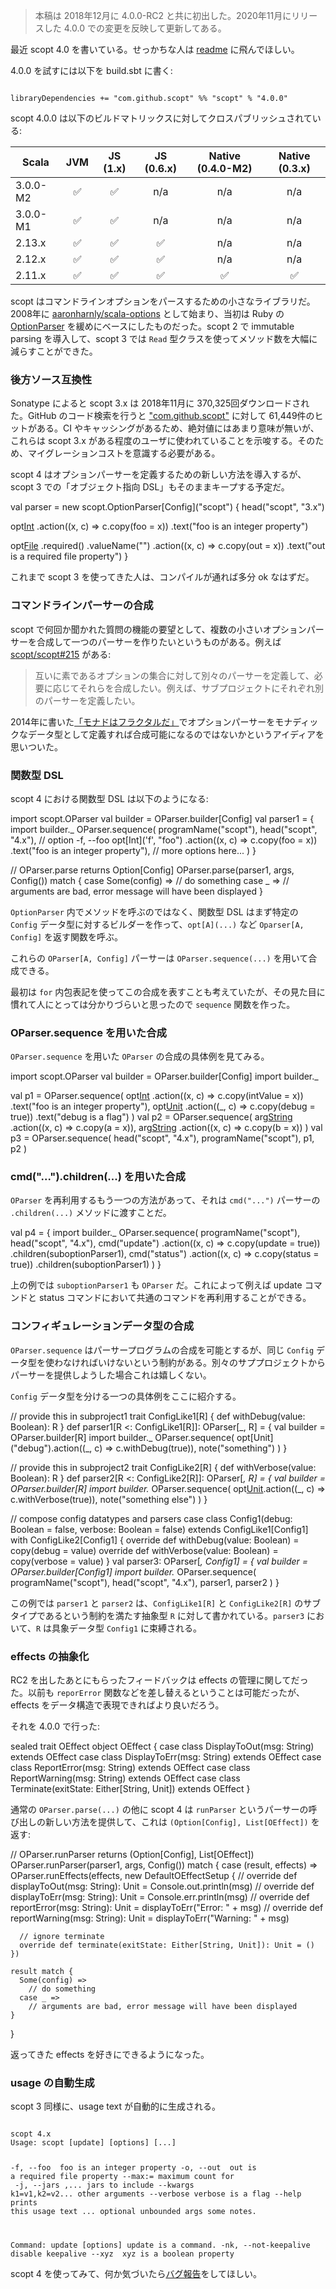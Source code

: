   [scala-options]: https://github.com/aaronharnly/scala-options
  [OptionParser]: http://ruby-doc.org/stdlib-2.0/libdoc/optparse/rdoc/OptionParser.html
  [1]: http://eed3si9n.com/ja/monads-are-fractals
  [github_search]: https://github.com/search?q=%22com.github.scopt%22&type=Code
  [215]: https://github.com/scopt/scopt/issues/215

> 本稿は 2018年12月に 4.0.0-RC2 と共に初出した。2020年11月にリリースした 4.0.0 での変更を反映して更新してある。

最近 scopt 4.0 を書いている。せっかちな人は [readme](https://github.com/scopt/scopt) に飛んでほしい。

4.0.0 を試すには以下を build.sbt に書く:

<code>
libraryDependencies += "com.github.scopt" %% "scopt" % "4.0.0"
</code>

scopt 4.0.0 は以下のビルドマトリックスに対してクロスパブリッシュされている:

| Scala         | JVM | JS (1.x) |  JS (0.6.x) |  Native (0.4.0-M2) |  Native (0.3.x) |
| ------------- | :-: | :------: | :---------: | :------------:  | :------------:  |
| 3.0.0-M2      | ✅  |   ✅     |     n/a     |      n/a        |     n/a        |
| 3.0.0-M1      | ✅  |   ✅     |     n/a     |      n/a        |      n/a       |
| 2.13.x        | ✅  |   ✅     |     ✅      |      n/a        |      n/a        |
| 2.12.x        | ✅  |   ✅     |     ✅      |      n/a        |      n/a        |
| 2.11.x        | ✅  |   ✅     |     ✅      |      ✅         |      ✅         |

scopt はコマンドラインオプションをパースするための小さなライブラリだ。2008年に [aaronharnly/scala-options][scala-options] として始まり、当初は Ruby の [OptionParser][OptionParser] を緩めにベースにしたものだった。scopt 2 で immutable parsing を導入して、scopt 3 では `Read` 型クラスを使ってメソッド数を大幅に減らすことができた。

### 後方ソース互換性

Sonatype によると scopt 3.x は 2018年11月に 370,325回ダウンロードされた。GitHub のコード検索を行うと ["com.github.scopt"][github_search] に対して 61,449件のヒットがある。CI やキャッシングがあるため、絶対値にはあまり意味が無いが、これらは scopt 3.x がある程度のユーザに使われていることを示唆する。そのため、マイグレーションコストを意識する必要がある。

scopt 4 はオプションパーサーを定義するための新しい方法を導入するが、scopt 3 での「オブジェクト指向 DSL」もそのままキープする予定だ。

<scala>
val parser = new scopt.OptionParser[Config]("scopt") {
  head("scopt", "3.x")

  opt[Int]('f', "foo")
    .action((x, c) => c.copy(foo = x))
    .text("foo is an integer property")

  opt[File]('o', "out")
    .required()
    .valueName("<file>")
    .action((x, c) => c.copy(out = x))
    .text("out is a required file property")
}
</scala>

これまで scopt 3 を使ってきた人は、コンパイルが通れば多分 ok なはずだ。

### コマンドラインパーサーの合成

scopt で何回か聞かれた質問の機能の要望として、複数の小さいオプションパーサーを合成して一つのパーサーを作りたいというものがある。例えば [scopt/scopt#215][215] がある:

> 互いに素であるオプションの集合に対して別々のパーサーを定義して、必要に応じてそれらを合成したい。例えば、サブプロジェクトにそれぞれ別のパーサーを定義したい。

2014年に書いた[「モナドはフラクタルだ」][1]でオプションパーサーをモナディックなデータ型として定義すれば合成可能になるのではないかというアイディアを思いついた。

### 関数型 DSL

scopt 4 における関数型 DSL は以下のようになる:

<scala>
import scopt.OParser
val builder = OParser.builder[Config]
val parser1 = {
  import builder._
  OParser.sequence(
    programName("scopt"),
    head("scopt", "4.x"),
    // option -f, --foo
    opt[Int]('f', "foo")
      .action((x, c) => c.copy(foo = x))
      .text("foo is an integer property"),
    // more options here...
  )
}

// OParser.parse returns Option[Config]
OParser.parse(parser1, args, Config()) match {
  case Some(config) =>
    // do something
  case _ =>
    // arguments are bad, error message will have been displayed
}
</scala>

`OptionParser` 内でメソッドを呼ぶのではなく、関数型 DSL はまず特定の `Config` データ型に対するビルダーを作って、`opt[A](...)` など `Oparser[A, Config]` を返す関数を呼ぶ。

これらの `OParser[A, Config]` パーサーは `OParser.sequence(...)` を用いて合成できる。

最初は `for` 内包表記を使ってこの合成を表すことも考えていたが、その見た目に慣れて人にとっては分かりづらいと思ったので `sequence` 関数を作った。

### OParser.sequence を用いた合成

`OParser.sequence` を用いた `OParser` の合成の具体例を見てみる。

<scala>
import scopt.OParser
val builder = OParser.builder[Config]
import builder._

val p1 =
  OParser.sequence(
    opt[Int]('f', "foo")
      .action((x, c) => c.copy(intValue = x))
      .text("foo is an integer property"),
    opt[Unit]("debug")
      .action((_, c) => c.copy(debug = true))
      .text("debug is a flag")
  )
val p2 =
  OParser.sequence(
    arg[String]("<source>")
      .action((x, c) => c.copy(a = x)),
    arg[String]("<dest>")
      .action((x, c) => c.copy(b = x))
  )
val p3 =
  OParser.sequence(
    head("scopt", "4.x"),
    programName("scopt"),
    p1,
    p2
  )
</scala>

### cmd("...").children(...) を用いた合成

`OParser` を再利用するもう一つの方法があって、それは `cmd("...")` パーサーの `.children(...)` メソッドに渡すことだ。

<scala>
val p4 = {
  import builder._
  OParser.sequence(
    programName("scopt"),
    head("scopt", "4.x"),
    cmd("update")
      .action((x, c) => c.copy(update = true))
      .children(suboptionParser1),
    cmd("status")
      .action((x, c) => c.copy(status = true))
      .children(suboptionParser1)
  )
}
</scala>

上の例では `suboptionParser1` も `OParser` だ。これによって例えば update コマンドと status コマンドにおいて共通のコマンドを再利用することができる。

### コンフィギュレーションデータ型の合成

`OParser.sequence` はパーサープログラムの合成を可能とするが、同じ `Config` データ型を使わなければいけないという制約がある。別々のサププロジェクトからパーサーを提供しようした場合これは嬉しくない。

`Config` データ型を分ける一つの具体例をここに紹介する。

<scala>
// provide this in subproject1
trait ConfigLike1[R] {
  def withDebug(value: Boolean): R
}
def parser1[R <: ConfigLike1[R]]: OParser[_, R] = {
  val builder = OParser.builder[R]
  import builder._
  OParser.sequence(
    opt[Unit]("debug").action((_, c) => c.withDebug(true)),
    note("something")
  )
}

// provide this in subproject2
trait ConfigLike2[R] {
  def withVerbose(value: Boolean): R
}
def parser2[R <: ConfigLike2[R]]: OParser[_, R] = {
  val builder = OParser.builder[R]
  import builder._
  OParser.sequence(
    opt[Unit]("verbose").action((_, c) => c.withVerbose(true)),
    note("something else")
  )
}

// compose config datatypes and parsers
case class Config1(debug: Boolean = false, verbose: Boolean = false)
    extends ConfigLike1[Config1]
    with ConfigLike2[Config1] {
  override def withDebug(value: Boolean) = copy(debug = value)
  override def withVerbose(value: Boolean) = copy(verbose = value)
}
val parser3: OParser[_, Config1] = {
  val builder = OParser.builder[Config1]
  import builder._
  OParser.sequence(
    programName("scopt"),
    head("scopt", "4.x"),
    parser1,
    parser2
  )
}
</scala>

この例では `parser1` と `parser2` は、`ConfigLike1[R]` と `ConfigLike2[R]` のサブタイプであるという制約を満たす抽象型 `R` に対して書かれている。`parser3` において、`R` は具象データ型 `Config1` に束縛される。

### effects の抽象化

RC2 を出したあとにもらったフィードバックは effects の管理に関してだった。以前も `reporError` 関数などを差し替えるということは可能だったが、effects をデータ構造で表現できればより良いだろう。

それを 4.0.0 で行った:

<scala>
sealed trait OEffect
object OEffect {
  case class DisplayToOut(msg: String) extends OEffect
  case class DisplayToErr(msg: String) extends OEffect
  case class ReportError(msg: String) extends OEffect
  case class ReportWarning(msg: String) extends OEffect
  case class Terminate(exitState: Either[String, Unit]) extends OEffect
}
</scala>

通常の `OParser.parse(...)` の他に scopt 4 は `runParser` というパーサーの呼び出しの新しい方法を提供して、これは `(Option[Config], List[OEffect])` を返す:

<scala>
// OParser.runParser returns (Option[Config], List[OEffect])
OParser.runParser(parser1, args, Config()) match {
  case (result, effects) =>
    OParser.runEffects(effects, new DefaultOEffectSetup {
      // override def displayToOut(msg: String): Unit = Console.out.println(msg)
      // override def displayToErr(msg: String): Unit = Console.err.println(msg)
      // override def reportError(msg: String): Unit = displayToErr("Error: " + msg)
      // override def reportWarning(msg: String): Unit = displayToErr("Warning: " + msg)
      
      // ignore terminate
      override def terminate(exitState: Either[String, Unit]): Unit = ()
    })

    result match {
      Some(config) =>
        // do something
      case _ =>
        // arguments are bad, error message will have been displayed
    }
}
</scala>

返ってきた effects を好きにできるようになった。

### usage の自動生成

scopt 3 同様に、usage text が自動的に生成される。

<code>
scopt 4.x
Usage: scopt [update] [options] [<file>...]

  -f, --foo <value>        foo is an integer property
  -o, --out <file>         out is a required file property
  --max:<libname>=<max>    maximum count for <libname>
  -j, --jars <jar1>,<jar2>...
                           jars to include
  --kwargs k1=v1,k2=v2...  other arguments
  --verbose                verbose is a flag
  --help                   prints this usage text
  <file>...                optional unbounded args
some notes.

Command: update [options]
update is a command.
  -nk, --not-keepalive     disable keepalive
  --xyz <value>            xyz is a boolean property
</code>

scopt 4 を使ってみて、何か気づいたら[バグ報告](https://github.com/scopt/scopt/issues/new)をしてほしい。
